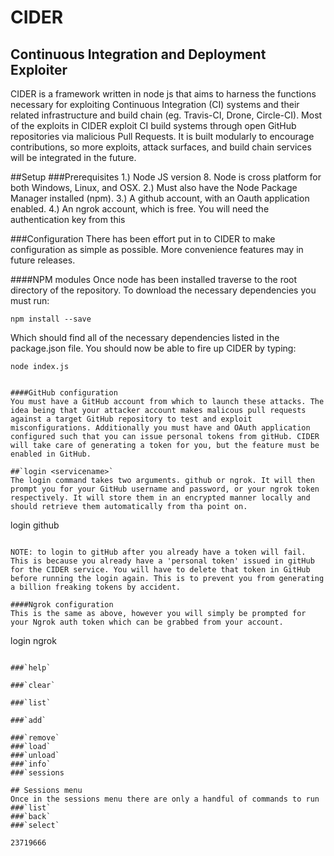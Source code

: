 # CIDER
## Continuous Integration and Deployment Exploiter

CIDER is a framework written in node js that aims to harness the functions necessary for exploiting Continuous Integration (CI) systems and their related infrastructure and build chain (eg. Travis-CI, Drone, Circle-CI). Most of the exploits in CIDER exploit CI build systems through open GitHub repositories via malicious Pull Requests. It is built modularly to encourage contributions, so more exploits, attack surfaces, and build chain services will be integrated in the future.


##Setup
###Prerequisites
1.) Node JS version 8. Node is cross platform for both Windows, Linux, and OSX. 
2.) Must also have the Node Package Manager installed (npm).
3.) A github account, with an Oauth application enabled.
4.) An ngrok account, which is free. You will need the authentication key from this

###Configuration
There has been effort put in to CIDER to make configuration as simple as possible. More convenience features may in future releases.

####NPM modules
Once node has been installed traverse to the root directory of the repository. To download the necessary dependencies you must run:
```
npm install --save
```
Which should find all of the necessary dependencies listed in the package.json file. You should now be able to fire up CIDER by typing:
```
node index.js


####GitHub configuration
You must have a GitHub account from which to launch these attacks. The idea being that your attacker account makes malicous pull requests against a target GitHub repository to test and exploit misconfigurations. Additionally you must have and OAuth application configured such that you can issue personal tokens from gitHub. CIDER will take care of generating a token for you, but the feature must be enabled in GitHub.

##`login <servicename>`
The login command takes two arguments. github or ngrok. It will then prompt you for your GitHub username and password, or your ngrok token respectively. It will store them in an encrypted manner locally and should retrieve them automatically from tha point on. 
```
login github
```

NOTE: to login to gitHub after you already have a token will fail. This is because you already have a 'personal token' issued in gitHub for the CIDER service. You will have to delete that token in GitHub before running the login again. This is to prevent you from generating a billion freaking tokens by accident. 

####Ngrok configuration
This is the same as above, however you will simply be prompted for your Ngrok auth token which can be grabbed from your account. 
```
login ngrok
```

###`help`

###`clear`

###`list`

###`add`

###`remove`
###`load`
###`unload`
###`info`
###`sessions

## Sessions menu
Once in the sessions menu there are only a handful of commands to run
###`list`
###`back`
###`select`

23719666
